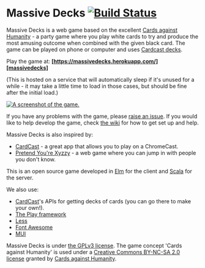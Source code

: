 # Massive Decks [![Build Status](https://travis-ci.org/Lattyware/massivedecks.svg?branch=master)](https://travis-ci.org/Lattyware/massivedecks)

Massive Decks is a web game based on the excellent [Cards against Humanity][cah] - a party game where you play white cards to try and produce the most amusing outcome when combined with the given black card. The game can be played on phone or computer and uses [Cardcast decks][cardcast].

Play the game at:
**[https://massivedecks.herokuapp.com/][massivedecks]**

(This is hosted on a service that will automatically sleep if it's unused for a while - it may take a little time to load in those cases, but should be fine after the initial load.)

[![A screenshot of the game.](https://cloud.githubusercontent.com/assets/1239492/16138236/8299ee32-3433-11e6-8ca2-36993bb83d58.png)][massivedecks]

If you have any problems with the game, please [raise an issue][issue]. If you would like to help develop the game, check [the wiki][wiki] for how to get set up and help.

Massive Decks is also inspired by:
* [CardCast](https://www.cardcastgame.com/) - a great app that allows you to play on a ChromeCast.
* [Pretend You're Xyzzy](http://pretendyoure.xyz/zy/) - a web game where you can jump in with people you don't know.

This is an open source game developed in [Elm][elm] for the client and [Scala][scala] for the server.

We also use:
* [CardCast](https://www.cardcastgame.com/)'s APIs for getting decks of cards (you can go there to make your own!).
* [The Play framework](https://www.playframework.com/)
* [Less](http://lesscss.org/)
* [Font Awesome](https://fortawesome.github.io/Font-Awesome/)
* [MUI](https://www.muicss.com/)

Massive Decks is under [the GPLv3 license][license]. The game concept 'Cards against Humanity' is used under a
[Creative Commons BY-NC-SA 2.0 license][cah-license] granted by [Cards against Humanity][cah].

[massivedecks]: https://massivedecks.herokuapp.com/
[cah]: https://cardsagainsthumanity.com/
[cardcast]: https://www.cardcastgame.com/browse
[issue]: https://github.com/Lattyware/massivedecks/issues/new
[wiki]: https://github.com/Lattyware/massivedecks/wiki
[elm]: http://elm-lang.org
[scala]: http://www.scala-lang.org/
[license]: https://github.com/Lattyware/massivedecks/blob/master/LICENSE
[cah-license]: https://creativecommons.org/licenses/by-nc-sa/2.0/
